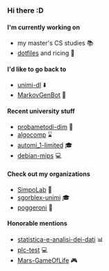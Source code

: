 ### Hi there :D

#### I'm currently working on
- my master's CS studies :books:
- [dotfiles](https://github.com/sgorblex/dotfiles) and ricing :rice:

#### I'd like to go back to
- [unimi-dl](https://github.com/SimpoLab/unimi-dl) :arrow_down:
- [MarkovGenBot](https://github.com/sgorblex/MarkovGenBot) :speech_balloon:

#### Recent university stuff
- [probametodi-dim](https://github.com/sgorblex-unimi/probametodi-dim) :game_die:
- [algocomp](https://github.com/sgorblex-unimi/algocomp) :hourglass:
- [automi_1-limited](https://github.com/sgorblex-unimi/automi_1-limited) :mortar_board:
- [debian-mips](https://github.com/nbasilico/debian-mips.md) :computer:

#### Check out my organizations
- [SimpoLab](https://github.com/SimpoLab) :wine_glass:
- [sgorblex-unimi](https://github.com/sgorblex-unimi) :mortar_board:
- [poggeroni](https://github.com/poggeroni) :frog:

#### Honorable mentions
- [statistica-e-analisi-dei-dati](https://github.com/sgorblex-unimi/statistica-e-analisi-dei-dati.md) :bar_chart:
- [plc-test](https://github.com/sgorblex-unimi/plc-test) :computer:
- [Mars-GameOfLife](https://github.com/sgorblex/Mars-GameOfLife.md) :video_game:
